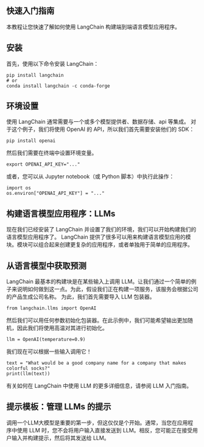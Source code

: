## 快速入门指南 
本教程让您快速了解如何使用 LangChain 构建端到端语言模型应用程序。

## 安装
首先，使用以下命令安装 LangChain：
```
pip install langchain
# or
conda install langchain -c conda-forge
```
## 环境设置
使用 LangChain 通常需要与一个或多个模型提供者、数据存储、api 等集成。
对于这个例子，我们将使用 OpenAI 的 API，所以我们首先需要安装他们的 SDK：
```
pip install openai
```
然后我们需要在终端中设置环境变量。
```
export OPENAI_API_KEY="..."
```
或者，您可以从 Jupyter notebook（或 Python 脚本）中执行此操作：

```
import os
os.environ["OPENAI_API_KEY"] = "..."
```
## 构建语言模型应用程序：LLMs 
现在我们已经安装了 LangChain 并设置了我们的环境，我们可以开始构建我们的语言模型应用程序了。
LangChain 提供了很多可以用来构建语言模型应用的模块。模块可以组合起来创建更复杂的应用程序，或者单独用于简单的应用程序。
## 从语言模型中获取预测
LangChain 最基本的构建块是在某些输入上调用 LLM。让我们通过一个简单的例子来说明如何做到这一点。为此，假设我们正在构建一项服务，该服务会根据公司的产品生成公司名称。
为此，我们首先需要导入 LLM 包装器。

```
from langchain.llms import OpenAI
```

然后我们可以用任何参数初始化包装器。在此示例中，我们可能希望输出更加随机，因此我们将使用高温对其进行初始化。

```
llm = OpenAI(temperature=0.9)
```

我们现在可以根据一些输入调用它！

```
text = "What would be a good company name for a company that makes colorful socks?"
print(llm(text))
```

有关如何在 LangChain 中使用 LLM 的更多详细信息，请参阅 LLM 入门指南。

## 提示模板：管理 LLMs 的提示 
调用一个LLM大模型是重要的第一步，但这仅仅是个开始。通常，当您在应用程序中使用 LLM 时，您不会将用户输入直接发送到 LLM。相反，您可能正在接受用户输入并构建提示，然后将其发送给 LLM。